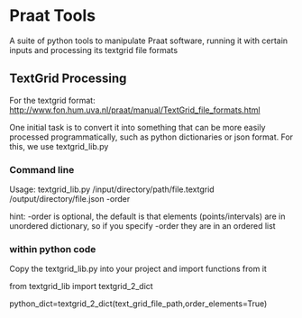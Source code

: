 # Praat Tools
A suite of python tools to manipulate Praat software, running it with certain inputs and processing its textgrid file formats

## TextGrid Processing
For the textgrid format:
http://www.fon.hum.uva.nl/praat/manual/TextGrid_file_formats.html

One initial task is to convert it into something that can be more easily processed programmatically, such as python dictionaries or json format. For this, we use textgrid_lib.py

### Command line
Usage: textgrid_lib.py /input/directory/path/file.textgrid /output/directory/file.json -order

hint: -order is optional, the default is that elements (points/intervals) are in unordered dictionary, so if you specify -order they are in an ordered list

### within python code
Copy the textgrid_lib.py into your project and import functions from it

from textgrid_lib import textgrid_2_dict

python_dict=textgrid_2_dict(text_grid_file_path,order_elements=True)
